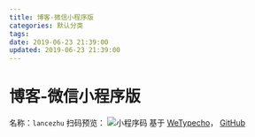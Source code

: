 ```yaml
---
title: 博客-微信小程序版
categories: 默认分类
tags: 
date: 2019-06-23 21:39:00
updated: 2019-06-23 21:39:00
---
```

# 博客-微信小程序版

名称：`lancezhu`
扫码预览：
![小程序码](https://pic.f00bar.cn/images/2019/06/23/lancezhu.jpg)
基于 [WeTypecho](https://2012.pro/index.php/20180806/cid=37.html)， [GitHub](https://github.com/MingliangLu/WeTypecho)